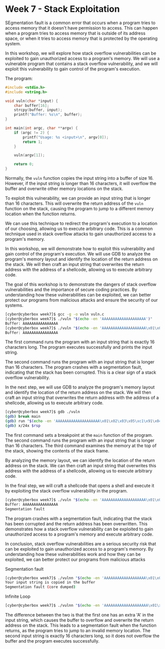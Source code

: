 # Week 7 - Stack Exploitation 

SEgmentation fault is a common error that occurs when a program tries to access memory that it doesn't have permission to access. This can happen when a program tries to access memory that is outside of its address space, or when it tries to access memory that is protected by the operating system.

In this workshop, we will explore how stack overflow vulnerabilities can be exploited to gain unauthorized access to a program's memory. We will use a vulnerable program that contains a stack overflow vulnerability, and we will exploit this vulnerability to gain control of the program's execution.

The program:

```c
#include <stdio.h>
#include <string.h>

void vuln(char *input) {
    char buffer[16];
    strcpy(buffer, input);
    printf("Buffer: %s\n", buffer);
}

int main(int argc, char **argv) {
    if (argc != 2) {
        printf("Usage: %s <input>\n", argv[0]);
        return 1;
    }

    vuln(argv[1]);

    return 0;
}
```

Normally, the `vuln` function copies the input string into a buffer of size 16. However, if the input string is longer than 16 characters, it will overflow the buffer and overwrite other memory locations on the stack.

To exploit this vulnerability, we can provide an input string that is longer than 16 characters. This will overwrite the return address of the `vuln` function on the stack, causing the program to jump to a different memory location when the function returns.

We can use this technique to redirect the program's execution to a location of our choosing, allowing us to execute arbitrary code. This is a common technique used in stack overflow attacks to gain unauthorized access to a program's memory.

In this workshop, we will demonstrate how to exploit this vulnerability and gain control of the program's execution. We will use GDB to analyze the program's memory layout and identify the location of the return address on the stack. We will then craft an input string that overwrites the return address with the address of a shellcode, allowing us to execute arbitrary code.

The goal of this workshop is to demonstrate the dangers of stack overflow vulnerabilities and the importance of secure coding practices. By understanding how these vulnerabilities can be exploited, we can better protect our programs from malicious attacks and ensure the security of our systems.


```bash
[cyber@cyberbox week7]$ gcc -g -o vuln vuln.c
[cyber@cyberbox week7]$ ./vuln "$(echo -en 'AAAAAAAAAAAAAAAAAAAA')"
Buffer: AAAAAAAAAAAAAAAA
[cyber@cyberbox week7]$ ./vuln "$(echo -en 'AAAAAAAAAAAAAAAAAAAA\x01\x02\x03\x05\xc1\x91\x04\x08')"
Buffer: AAAAAAAAAAAAAAAA
```

The first command runs the program with an input string that is exactly 16 characters long. The program executes successfully and prints the input string.

The second command runs the program with an input string that is longer than 16 characters. The program crashes with a segmentation fault, indicating that the stack has been corrupted. This is a clear sign of a stack overflow vulnerability.

In the next step, we will use GDB to analyze the program's memory layout and identify the location of the return address on the stack. We will then craft an input string that overwrites the return address with the address of a shellcode, allowing us to execute arbitrary code.

```bash
[cyber@cyberbox week7]$ gdb ./vuln
(gdb) break main
(gdb) run "$(echo -en 'AAAAAAAAAAAAAAAAAAAA\x01\x02\x03\x05\xc1\x91\x04\x08')"
(gdb) x/24x $rsp
```

The first command sets a breakpoint at the `main` function of the program. The second command runs the program with an input string that is longer than 16 characters. The third command examines the memory at the top of the stack, showing the contents of the stack frame.

By analyzing the memory layout, we can identify the location of the return address on the stack. We can then craft an input string that overwrites this address with the address of a shellcode, allowing us to execute arbitrary code.

In the final step, we will craft a shellcode that opens a shell and execute it by exploiting the stack overflow vulnerability in the program.

```bash
[cyber@cyberbox week7]$ ./vuln "$(echo -en 'AAAAAAAAAAAAAAAAAAAA\x01\x02\x03\x05\xc1\x91\x04\x08')"
Buffer: AAAAAAAAAAAAAAAA
Segmentation fault
```

The program crashes with a segmentation fault, indicating that the stack has been corrupted and the return address has been overwritten. This demonstrates how a stack overflow vulnerability can be exploited to gain unauthorized access to a program's memory and execute arbitrary code.

In conclusion, stack overflow vulnerabilities are a serious security risk that can be exploited to gain unauthorized access to a program's memory. By understanding how these vulnerabilities work and how they can be exploited, we can better protect our programs from malicious attacks



Segmentation fault

```bash
[cyber@cyberbox week7]$ ./vulnn "$(echo -en 'AAAAAAAAAAAAAAAAAAA\x01\x02\x03\x05\xc1\x91\x04\x08')"
Your input string is copied in the buffer 
Segmentation fault (core dumped)
```


Infinite Loop
```bash
[cyber@cyberbox week7]$ ./vulnn "$(echo -en 'AAAAAAAAAAAAAAAAAAAA\x01\x02\x03\x05\xc1\x91\x04\x08')"
```
The difference between the two is that the first one has an extra 'A' in the input string, which causes the buffer to overflow and overwrite the return address on the stack. This leads to a segmentation fault when the function returns, as the program tries to jump to an invalid memory location. The second input string is exactly 16 characters long, so it does not overflow the buffer and the program executes successfully.

